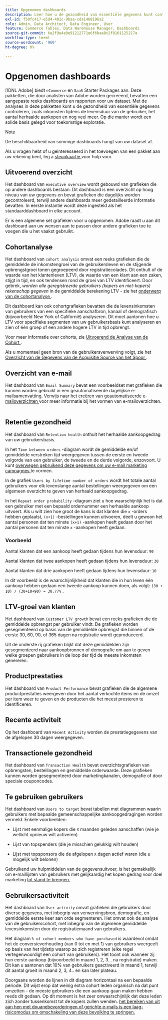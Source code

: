 ```yaml
---
title: Opgenomen dashboards
description: Leer hoe u de gezondheid van essentiële gegevens kunt controleren, zoals inkomsten tijdens de levensduur van de gebruiker, het aantal herhaalde aankopen en meer, en zo een solide basis voor toekomstige exploratie kunt leggen.
exl-id: f50fc417-e5d4-401c-9baa-cda1468196a2
role: Admin, Data Architect, Data Engineer, User
feature: Commerce Tables, Data Warehouse Manager, Dashboards
source-git-commit: 6e2f9e4a9e91212771e6f6baa8c2f8101125217a
workflow-type: tm+mt
source-wordcount: '960'
ht-degree: 0%

---
```


# Opgenomen dashboards

[!DNL Adobe] biedt `eCommerce` en `SaaS` Starter Packages aan. Deze pakketten, die door analisten van Adobe worden gecreeerd, bevatten een aangepaste reeks dashboards en rapporten voor uw dataset. Met de analyses in deze pakketten kunt u de gezondheid van essentiële gegevens controleren, zoals inkomsten tijdens de levensduur van de gebruiker, het aantal herhaalde aankopen en nog veel meer. Op die manier wordt een solide basis gelegd voor toekomstige exploratie.

>[!NOTE]
>
>De beschikbaarheid van sommige dashboards hangt van uw dataset af.

Als u vragen hebt of u geinteresseerd in het toevoegen van een pakket aan uw rekening bent, leg a [ steunkaartje ](https://experienceleague.adobe.com/docs/commerce-knowledge-base/kb/troubleshooting/miscellaneous/mbi-service-policies.html?lang=nl-NL) voor hulp voor.

## Uitvoerend overzicht

Het dashboard van `executive overview` wordt gebouwd van grafieken die op andere dashboards bestaan. Dit dashboard is een overzicht op hoog niveau van uw gegevens en bevat grafieken die dagelijks worden gecontroleerd, terwijl andere dashboards meer gedetailleerde informatie bevatten. In eerste instantie wordt deze ingesteld als het standaarddashboard in elke account.

Er is een algemene set grafieken voor u opgenomen. Adobe raadt u aan dit dashboard aan uw wensen aan te passen door andere grafieken toe te voegen die u het vaakst gebruikt.

## Cohortanalyse

Het dashboard van `cohort analysis` omvat een reeks grafieken die de gemiddelde de inkomstengroei van de gebruikersleven en de stijgende opbrengstgroei tonen gegroepeerd door registratiecolades. Dit onthult of de waarde van het klantenleven (LTV), de waarde van een klant aan een zaken, stijgt in tijd, en ook tendensen rond de groei van LTV identificeert. Door gebrek, *worden alle geregistreerde gebruikers (kopers en niet-kopers) rekenschap gegeven* in de gemiddelde berekening LTV - zie het [ onderwerp van de cohortanalyse ](../../data-analyst/dev-reports/cohort-rpt-bldr.md).

Dit dashboard kan ook cohortgrafieken bevatten die de levensinkomsten van gebruikers van een specifieke aanschafbron, kanaal of demografisch (bijvoorbeeld New York of Californië) analyseren. Dit moet aantonen hoe u LTV voor specifieke segmenten van uw gebruikersbasis kunt analyseren en zien of één groep of een andere hogere LTV in tijd opbrengt.

Voor meer informatie over cohorts, zie [ Uitvoerend de Analyse van de Cohort ](../../data-analyst/dev-reports/cohort-rpt-bldr.md).

Als u momenteel geen bron van de gebruikersverwerving volgt, zie het [ Overzicht van de Gegevens van de Acquisitie Source van het Spoor ](../../data-analyst/analysis/google-track-user-acq.md).

## Overzicht van e-mail

Het dashboard van `Email Summary` bevat een voorbeeldset met grafieken die kunnen worden gebruikt in een geautomatiseerde dagelijkse e-mailsamenvatting. Verwijs naar [ het creëren van geautomatiseerde e-mailoverzichten ](../../data-user/export-data/email-summaries.md) voor meer informatie bij het vormen van e-mailoverzichten.  

## Retentie gezondheid

Het dashboard van `Retention health` onthult het herhaalde aankoopgedrag van uw gebruikersbasis.

In het `Time between orders` -diagram wordt de gemiddelde en/of gemiddelde verstreken tijd weergegeven tussen de eerste en tweede volgorde van een gebruiker, de tweede en de derde volgorde, enzovoort. U kunt [ overwegen gebruikend deze gegevens om uw e-mail marketing campagnes ](http://blog.rjmetrics.com/acting-on-marketing-data-in-your-rjmetrics-online-dashboard/) te vormen.

In de grafiek `Users by lifetime number of orders` wordt het totale aantal gebruikers voor elk levenslange aantal bestellingen weergegeven om een algemeen overzicht te geven van herhaald aankoopgedrag.  

In het `Repeat order probability` -diagram ziet u hoe waarschijnlijk het is dat een gebruiker met een bepaald ordernummer een herhaalde aankoop uitvoert. Als u wilt zien hoe groot de kans is dat klanten die `x` -orders hebben geplaatst, `(x+1)` -bestellingen kunnen uitvoeren, deelt u gewoon het aantal personen dat ten minste `(x+1)` -aankopen heeft gedaan door het aantal personen dat ten minste `x` -aankopen heeft gedaan.

### Voorbeeld

Aantal klanten dat een aankoop heeft gedaan tijdens hun levensduur: `90`

Aantal klanten dat twee aankopen heeft gedaan tijdens hun levensduur: `30`

Aantal klanten dat drie aankopen heeft gedaan tijdens hun levensduur: `10`

In dit voorbeeld is de waarschijnlijkheid dat klanten die in hun leven één aankoop hebben gedaan een tweede aankoop kunnen doen, als volgt: `(30 + 10) / (30+10+90) = 30.77%` .

## LTV-groei van klanten

Het dashboard van `Customer LTV growth` bevat een reeks grafieken die de gemiddelde opbrengst per gebruiker vindt. De grafieken worden gesegmenteerd op basis van de gemiddelde opbrengst die binnen of de eerste 30, 60, 90, of 365 dagen na registratie wordt geproduceerd.  

Uit de onderste rij grafieken blijkt dat deze gemiddelden zijn gesegmenteerd naar aankoopbronnen of demografie om aan te geven welke groepen gebruikers in de loop der tijd de meeste inkomsten genereren.

## Productprestaties

Het dashboard van `Product Performance` bevat grafieken die de algemene productprestaties weergeven door het aantal verkochte items en de omzet per item weer te geven en de producten die het meest presteren te identificeren.

## Recente activiteit

Op het dashboard van `Recent Activity` worden de prestatiegegevens van de afgelopen 30 dagen weergegeven.

## Transactionele gezondheid

Het dashboard van `Transaction Health` bevat overzichtsgrafieken van opbrengsten, bestellingen en gemiddelde orderwaarde. Deze grafieken kunnen worden gesegmenteerd door marketingkanalen, demografie of door speciale couponcodes.

## Te gebruiken gebruikers

Het dashboard van `Users to target` bevat tabellen met diagrammen waarin gebruikers met bepaalde gemeenschappelijke aankoopgedragingen worden vermeld. Enkele voorbeelden:

* Lijst met eenmalige kopers die `X` maanden geleden aanschaffen (wie je wellicht opnieuw wilt activeren)

* Lijst van topspenders (die je misschien gelukkig wilt houden)

* Lijst met topsponsors die de afgelopen `X` dagen actief waren (die u mogelijk wilt belonen)

Gebruikend uw hulpmiddelen van de gegevensuitvoer, is het gemakkelijk om e-maillijsten van gebruikers met gelijkaardig het kopen gedrag voor doel marketing [ tot stand te brengen.](http://blog.rjmetrics.com/creating-contact-lists-for-top-customers/)

## Gebruikersactiviteit

Het dashboard van `User activity` omvat grafieken die gebruikers door diverse gegevens, met inbegrip van verwervingsbron, demografie, en gemiddelde eerste keer aan orde segmenteren. Het omvat ook de analyse van de gebruikerscohort, met inbegrip van de algemene gemiddelde levensinkomsten door de registratiemaand van gebruikers.

Het diagram `% of cohort members who have purchased` is waardevol omdat het de conversieverhouding (van 0 tot en met 1) van gebruikers weergeeft op basis van het tijdstip waarop ze zich registreren (elke regel vertegenwoordigt een cohort van gebruikers). Het toont ook wanneer zij hun eerste aankoop (bijvoorbeeld in maand 1, 2, 3... na registratie) maken. Dit kan u aantonen dat 10% van gebruikers geactiveerd in maand 1, terwijl dit aantal groeit in maand 2, 3, 4.. en kan later plateau.

Doorgaans worden de lijnen in dit diagram horizontaal na een bepaalde periode. Dit wijst erop dat weinig extra cohort leden organisch na dat punt omzetten - de meeste gebruikers die een aankoop gaan maken hebben reeds dit gedaan. Op dit moment is het zeer onwaarschijnlijk dat deze leden zich zonder tussenkomst tot de kopers zullen wenden. [ het bereiken van uit aan hen met douanebevorderingen of gerichte e-mails is een laag-risicomodus om omschakeling van deze bevolking te springen.](http://blog.rjmetrics.com/acting-on-marketing-data-in-your-rjmetrics-online-dashboard/)
